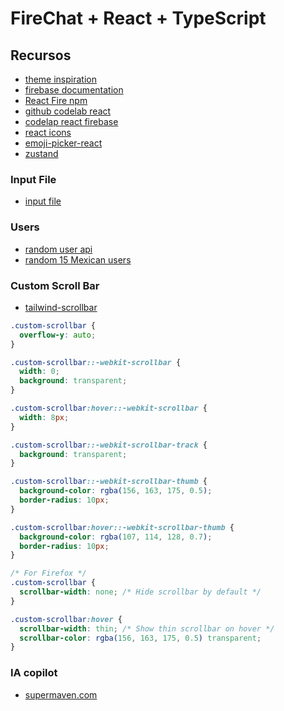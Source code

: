 # FireChat + React + TypeScript

## Recursos

- [theme inspiration](https://connectme-html.themeyn.com/index.html)
- [firebase documentation](https://firebase.google.com/docs?hl=es-419)
- [React Fire npm](https://github.com/FirebaseExtended/reactfire)
- [github codelab react](https://github.com/firebase/friendlyeats-web/blob/master/reactfire-end/hosting/src/app.tsx)
- [codelap react firebase](https://firebase.google.com/codelabs/firestore-web?hl=es-419#2)
- [react icons](https://react-icons.github.io/react-icons/)
- [emoji-picker-react](https://www.npmjs.com/package/emoji-picker-react)
- [zustand](https://docs.pmnd.rs/zustand/getting-started/introduction)

### Input File

- [input file](https://github.com/shadcn-ui/ui/discussions/2137)

### Users

- [random user api](https://randomuser.me/api/)
- [random 15 Mexican users](https://randomuser.me/api/?results=15&nat=mx)

### Custom Scroll Bar

- [tailwind-scrollbar](https://adoxography.github.io/tailwind-scrollbar/examples/)

```css
.custom-scrollbar {
  overflow-y: auto;
}

.custom-scrollbar::-webkit-scrollbar {
  width: 0;
  background: transparent;
}

.custom-scrollbar:hover::-webkit-scrollbar {
  width: 8px;
}

.custom-scrollbar::-webkit-scrollbar-track {
  background: transparent;
}

.custom-scrollbar::-webkit-scrollbar-thumb {
  background-color: rgba(156, 163, 175, 0.5);
  border-radius: 10px;
}

.custom-scrollbar:hover::-webkit-scrollbar-thumb {
  background-color: rgba(107, 114, 128, 0.7);
  border-radius: 10px;
}

/* For Firefox */
.custom-scrollbar {
  scrollbar-width: none; /* Hide scrollbar by default */
}

.custom-scrollbar:hover {
  scrollbar-width: thin; /* Show thin scrollbar on hover */
  scrollbar-color: rgba(156, 163, 175, 0.5) transparent;
}
```

### IA copilot

- [supermaven.com](https://supermaven.com/)
